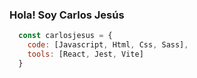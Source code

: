 ### Hola! Soy Carlos Jesús
```js
  const carlosjesus = {
    code: [Javascript, Html, Css, Sass],
    tools: [React, Jest, Vite]
  }
```
